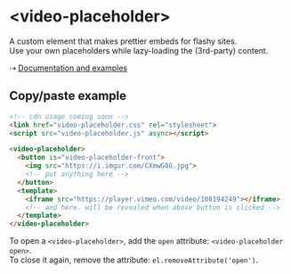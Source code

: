 # &lt;video-placeholder&gt;

A custom element that makes prettier embeds for flashy sites.  
Use your own placeholders while lazy-loading the (3rd-party) content.

⇢ [Documentation and examples](https://video-placeholder.now.sh/)

## Copy/paste example

```html
<!-- cdn usage coming soon -->
<link href="video-placeholder.css" rel="stylesheet">
<script src="video-placeholder.js" async></script>

<video-placeholder>
  <button is="video-placeholder-front">
    <img src="https://i.imgur.com/CXmwG8G.jpg">
    <!-- put anything here -->
  </button>
  <template>
    <iframe src="https://player.vimeo.com/video/108194249"></iframe>
    <!-- and here. will be revealed when above button is clicked -->
  </template>
</video-placeholder>
```

To open a `<video-placeholder>`, add the `open` attribute: `<video-placeholder open>`.  
To close it again, remove the attribute: `el.removeAttribute('open')`.
